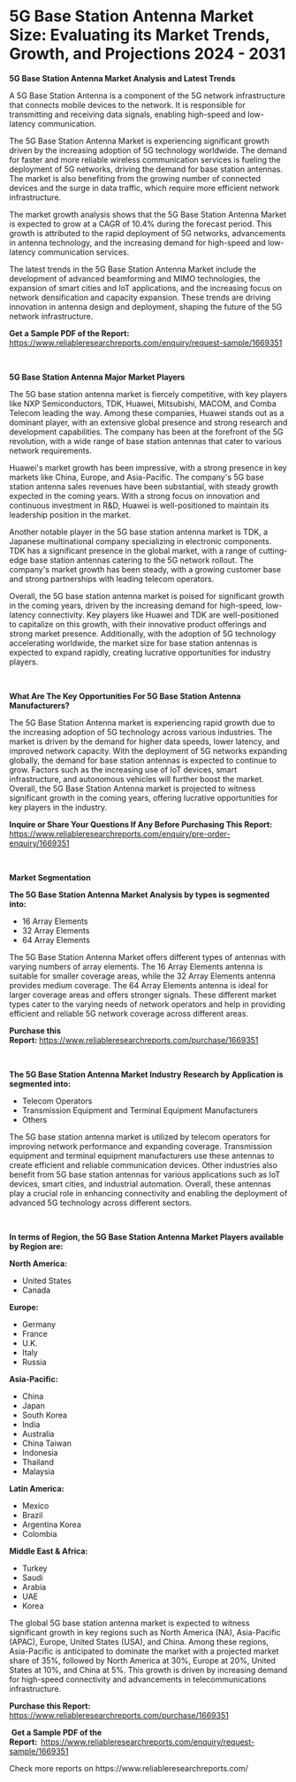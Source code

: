 <p><h1>5G Base Station Antenna Market Size: Evaluating its Market Trends, Growth, and Projections 2024 - 2031</h1></p><p><strong>5G Base Station Antenna Market Analysis and Latest Trends</strong></p>
<p><p>A 5G Base Station Antenna is a component of the 5G network infrastructure that connects mobile devices to the network. It is responsible for transmitting and receiving data signals, enabling high-speed and low-latency communication.</p><p>The 5G Base Station Antenna Market is experiencing significant growth driven by the increasing adoption of 5G technology worldwide. The demand for faster and more reliable wireless communication services is fueling the deployment of 5G networks, driving the demand for base station antennas. The market is also benefiting from the growing number of connected devices and the surge in data traffic, which require more efficient network infrastructure.</p><p>The market growth analysis shows that the 5G Base Station Antenna Market is expected to grow at a CAGR of 10.4% during the forecast period. This growth is attributed to the rapid deployment of 5G networks, advancements in antenna technology, and the increasing demand for high-speed and low-latency communication services.</p><p>The latest trends in the 5G Base Station Antenna Market include the development of advanced beamforming and MIMO technologies, the expansion of smart cities and IoT applications, and the increasing focus on network densification and capacity expansion. These trends are driving innovation in antenna design and deployment, shaping the future of the 5G network infrastructure.</p></p>
<p><strong>Get a Sample PDF of the Report:&nbsp;</strong> <a href="https://www.reliableresearchreports.com/enquiry/request-sample/1669351">https://www.reliableresearchreports.com/enquiry/request-sample/1669351</a></p>
<p>&nbsp;</p>
<p><strong>5G Base Station Antenna Major Market Players</strong></p>
<p><p>The 5G base station antenna market is fiercely competitive, with key players like NXP Semiconductors, TDK, Huawei, Mitsubishi, MACOM, and Comba Telecom leading the way. Among these companies, Huawei stands out as a dominant player, with an extensive global presence and strong research and development capabilities. The company has been at the forefront of the 5G revolution, with a wide range of base station antennas that cater to various network requirements.</p><p>Huawei's market growth has been impressive, with a strong presence in key markets like China, Europe, and Asia-Pacific. The company's 5G base station antenna sales revenues have been substantial, with steady growth expected in the coming years. With a strong focus on innovation and continuous investment in R&D, Huawei is well-positioned to maintain its leadership position in the market.</p><p>Another notable player in the 5G base station antenna market is TDK, a Japanese multinational company specializing in electronic components. TDK has a significant presence in the global market, with a range of cutting-edge base station antennas catering to the 5G network rollout. The company's market growth has been steady, with a growing customer base and strong partnerships with leading telecom operators.</p><p>Overall, the 5G base station antenna market is poised for significant growth in the coming years, driven by the increasing demand for high-speed, low-latency connectivity. Key players like Huawei and TDK are well-positioned to capitalize on this growth, with their innovative product offerings and strong market presence. Additionally, with the adoption of 5G technology accelerating worldwide, the market size for base station antennas is expected to expand rapidly, creating lucrative opportunities for industry players.</p></p>
<p>&nbsp;</p>
<p><strong>What Are The Key Opportunities For 5G Base Station Antenna Manufacturers?</strong></p>
<p><p>The 5G Base Station Antenna market is experiencing rapid growth due to the increasing adoption of 5G technology across various industries. The market is driven by the demand for higher data speeds, lower latency, and improved network capacity. With the deployment of 5G networks expanding globally, the demand for base station antennas is expected to continue to grow. Factors such as the increasing use of IoT devices, smart infrastructure, and autonomous vehicles will further boost the market. Overall, the 5G Base Station Antenna market is projected to witness significant growth in the coming years, offering lucrative opportunities for key players in the industry.</p></p>
<p><strong>Inquire or Share Your Questions If Any Before Purchasing This Report:</strong> <a href="https://www.reliableresearchreports.com/enquiry/pre-order-enquiry/1669351">https://www.reliableresearchreports.com/enquiry/pre-order-enquiry/1669351</a></p>
<p>&nbsp;</p>
<p><strong>Market Segmentation</strong></p>
<p><strong>The 5G Base Station Antenna Market Analysis by types is segmented into:</strong></p>
<p><ul><li>16 Array Elements</li><li>32 Array Elements</li><li>64 Array Elements</li></ul></p>
<p><p>The 5G Base Station Antenna Market offers different types of antennas with varying numbers of array elements. The 16 Array Elements antenna is suitable for smaller coverage areas, while the 32 Array Elements antenna provides medium coverage. The 64 Array Elements antenna is ideal for larger coverage areas and offers stronger signals. These different market types cater to the varying needs of network operators and help in providing efficient and reliable 5G network coverage across different areas.</p></p>
<p><strong>Purchase this Report:&nbsp;</strong><a href="https://www.reliableresearchreports.com/purchase/1669351">https://www.reliableresearchreports.com/purchase/1669351</a></p>
<p>&nbsp;</p>
<p><strong>The 5G Base Station Antenna Market Industry Research by Application is segmented into:</strong></p>
<p><ul><li>Telecom Operators</li><li>Transmission Equipment and Terminal Equipment Manufacturers</li><li>Others</li></ul></p>
<p><p>The 5G base station antenna market is utilized by telecom operators for improving network performance and expanding coverage. Transmission equipment and terminal equipment manufacturers use these antennas to create efficient and reliable communication devices. Other industries also benefit from 5G base station antennas for various applications such as IoT devices, smart cities, and industrial automation. Overall, these antennas play a crucial role in enhancing connectivity and enabling the deployment of advanced 5G technology across different sectors.</p></p>
<p>&nbsp;</p>
<p><strong>In terms of Region, the 5G Base Station Antenna Market Players available by Region are:</strong></p>
<p>
    <p> <strong> North America: </strong>
        <ul>
            <li>United States</li>
            <li>Canada</li>
        </ul>
        </p> 
    <p> <strong> Europe: </strong>
        <ul>
            <li>Germany</li>
            <li>France</li>
            <li>U.K.</li>
            <li>Italy</li>
            <li>Russia</li>
        </ul>
        </p> 
    <p> <strong> Asia-Pacific: </strong>
        <ul>
            <li>China</li>
            <li>Japan</li>
            <li>South Korea</li>
            <li>India</li>
            <li>Australia</li>
            <li>China Taiwan</li>
            <li>Indonesia</li>
            <li>Thailand</li>
            <li>Malaysia</li>
        </ul>
        </p> 
    <p> <strong> Latin America: </strong>
        <ul>
            <li>Mexico</li>
            <li>Brazil</li>
            <li>Argentina Korea</li>
            <li>Colombia</li>
        </ul>
        </p> 
    <p> <strong> Middle East & Africa: </strong>
        <ul>
            <li>Turkey</li>
            <li>Saudi</li>
            <li>Arabia</li>
            <li>UAE</li>
            <li>Korea</li>
        </ul>
    </p>
    </p>
<p><p>The global 5G base station antenna market is expected to witness significant growth in key regions such as North America (NA), Asia-Pacific (APAC), Europe, United States (USA), and China. Among these regions, Asia-Pacific is anticipated to dominate the market with a projected market share of 35%, followed by North America at 30%, Europe at 20%, United States at 10%, and China at 5%. This growth is driven by increasing demand for high-speed connectivity and advancements in telecommunications infrastructure.</p></p>
<p><strong>Purchase this Report: </strong><a href="https://www.reliableresearchreports.com/purchase/1669351">https://www.reliableresearchreports.com/purchase/1669351</a></p>
<p>&nbsp;<strong>Get a Sample PDF of the Report:&nbsp;&nbsp;</strong><a href="https://www.reliableresearchreports.com/enquiry/request-sample/1669351">https://www.reliableresearchreports.com/enquiry/request-sample/1669351</a></p>
<p><strong></strong></p>
<p>Check more reports on https://www.reliableresearchreports.com/</p>